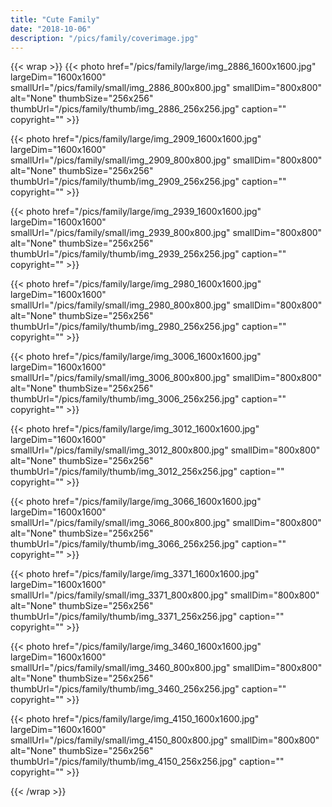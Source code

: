 ```yaml
---
title: "Cute Family"
date: "2018-10-06"
description: "/pics/family/coverimage.jpg"
---
```


{{< wrap >}}
{{< photo href="/pics/family/large/img_2886_1600x1600.jpg" largeDim="1600x1600" smallUrl="/pics/family/small/img_2886_800x800.jpg" smallDim="800x800" alt="None" thumbSize="256x256" thumbUrl="/pics/family/thumb/img_2886_256x256.jpg" caption="" copyright="" >}}

{{< photo href="/pics/family/large/img_2909_1600x1600.jpg" largeDim="1600x1600" smallUrl="/pics/family/small/img_2909_800x800.jpg" smallDim="800x800" alt="None" thumbSize="256x256" thumbUrl="/pics/family/thumb/img_2909_256x256.jpg" caption="" copyright="" >}}

{{< photo href="/pics/family/large/img_2939_1600x1600.jpg" largeDim="1600x1600" smallUrl="/pics/family/small/img_2939_800x800.jpg" smallDim="800x800" alt="None" thumbSize="256x256" thumbUrl="/pics/family/thumb/img_2939_256x256.jpg" caption="" copyright="" >}}

{{< photo href="/pics/family/large/img_2980_1600x1600.jpg" largeDim="1600x1600" smallUrl="/pics/family/small/img_2980_800x800.jpg" smallDim="800x800" alt="None" thumbSize="256x256" thumbUrl="/pics/family/thumb/img_2980_256x256.jpg" caption="" copyright="" >}}

{{< photo href="/pics/family/large/img_3006_1600x1600.jpg" largeDim="1600x1600" smallUrl="/pics/family/small/img_3006_800x800.jpg" smallDim="800x800" alt="None" thumbSize="256x256" thumbUrl="/pics/family/thumb/img_3006_256x256.jpg" caption="" copyright="" >}}

{{< photo href="/pics/family/large/img_3012_1600x1600.jpg" largeDim="1600x1600" smallUrl="/pics/family/small/img_3012_800x800.jpg" smallDim="800x800" alt="None" thumbSize="256x256" thumbUrl="/pics/family/thumb/img_3012_256x256.jpg" caption="" copyright="" >}}

{{< photo href="/pics/family/large/img_3066_1600x1600.jpg" largeDim="1600x1600" smallUrl="/pics/family/small/img_3066_800x800.jpg" smallDim="800x800" alt="None" thumbSize="256x256" thumbUrl="/pics/family/thumb/img_3066_256x256.jpg" caption="" copyright="" >}}

{{< photo href="/pics/family/large/img_3371_1600x1600.jpg" largeDim="1600x1600" smallUrl="/pics/family/small/img_3371_800x800.jpg" smallDim="800x800" alt="None" thumbSize="256x256" thumbUrl="/pics/family/thumb/img_3371_256x256.jpg" caption="" copyright="" >}}

{{< photo href="/pics/family/large/img_3460_1600x1600.jpg" largeDim="1600x1600" smallUrl="/pics/family/small/img_3460_800x800.jpg" smallDim="800x800" alt="None" thumbSize="256x256" thumbUrl="/pics/family/thumb/img_3460_256x256.jpg" caption="" copyright="" >}}

{{< photo href="/pics/family/large/img_4150_1600x1600.jpg" largeDim="1600x1600" smallUrl="/pics/family/small/img_4150_800x800.jpg" smallDim="800x800" alt="None" thumbSize="256x256" thumbUrl="/pics/family/thumb/img_4150_256x256.jpg" caption="" copyright="" >}}

{{< /wrap >}}